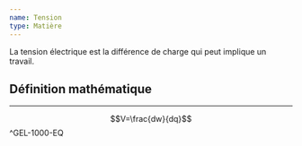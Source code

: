 ```yaml
---
name: Tension
type: Matière
---
```

La tension électrique est la différence de charge qui peut implique un travail.

## Définition mathématique
---
$$V=\frac{dw}{dq}$$
^GEL-1000-EQ